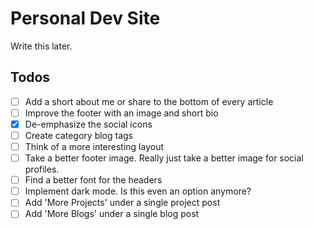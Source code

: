 # Personal Dev Site

Write this later.

## Todos

- [ ] Add a short about me or share to the bottom of every article
- [ ] Improve the footer with an image and short bio
- [x] De-emphasize the social icons
- [ ] Create category blog tags
- [ ] Think of a more interesting layout
- [ ] Take a better footer image. Really just take a better image for social profiles.
- [ ] Find a better font for the headers
- [ ] Implement dark mode. Is this even an option anymore?
- [ ] Add 'More Projects' under a single project post
- [ ] Add 'More Blogs' under a single blog post
